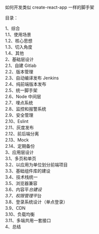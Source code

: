 如何开发类似 create-react-app 一样的脚手架

目录：

1、综合<br>
1.1、使用场景<br>
1.2、核心思想<br>
1.3、切入角度<br>
1.4、其他<br>
2、基础层设计<br>
2.1、自建 Gitlab<br>
2.2、版本管理<br>
2.3、自动编译发布 Jenkins<br>
2.4、纯前端版本发布<br>
2.5、统一脚手架<br>
2.6、Node 中间层<br>
2.7、埋点系统<br>
2.8、监控和报警系统<br>
2.9、安全管理<br>
2.10、Eslint<br>
2.11、灰度发布<br>
2.12、前后端分离<br>
2.13、Mock<br>
2.14、定期备份<br>
3、应用层设计<br>
3.1、多页和单页<br>
3.2、以应用为单位划分前端项目<br>
3.3、基础组件库的建设<br>
3.4、技术栈统一<br>
3.5、浏览器兼容<br>
3.6、内容平*台建设<br>
3.7、权限管理平*台<br>
3.8、登录系统设计（单点登录）<br>
3.9、CDN<br>
3.10、负载均衡<br>
3.11、多端共用一套接口<br>
4、总结
